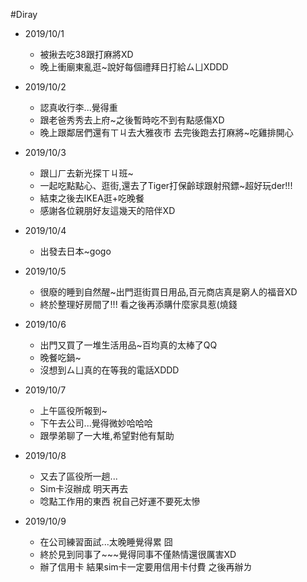 #Diray

* 2019/10/1
  * 被揪去吃38跟打麻將XD
  * 晚上衝廟東亂逛~說好每個禮拜日打給ㄙㄩXDDD
  
* 2019/10/2
  * 認真收行李...覺得重
  * 跟老爸秀秀去上府~之後暫時吃不到有點感傷XD
  * 晚上跟鄰居們還有ㄒㄐ去大雅夜市 去完後跑去打麻將~吃雞排開心

* 2019/10/3
  * 跟ㄩㄏ去新光探ㄒㄐ班~
  * 一起吃點點心、逛街,還去了Tiger打保齡球跟射飛鏢~超好玩der!!!
  * 結束之後去IKEA逛+吃晚餐
  * 感謝各位親朋好友這幾天的陪伴XD
  
* 2019/10/4
  * 出發去日本~gogo
  
* 2019/10/5
  * 很廢的睡到自然醒~出門逛街買日用品,百元商店真是窮人的福音XD
  * 終於整理好房間了!!! 看之後再添購什麼家具惹(燒錢
  
* 2019/10/6
  * 出門又買了一堆生活用品~百均真的太棒了QQ
  * 晚餐吃鍋~
  * 沒想到ㄙㄩ真的在等我的電話XDDD
  
* 2019/10/7
  * 上午區役所報到~
  * 下午去公司...覺得微妙哈哈哈
  * 跟學弟聊了一大堆,希望對他有幫助
  
* 2019/10/8
  * 又去了區役所一趟...
  * Sim卡沒辦成 明天再去
  * 唸點工作用的東西 祝自己好運不要死太慘
  
* 2019/10/9
  * 在公司練習面試...太晚睡覺得累 囧
  * 終於見到同事了~~~覺得同事不僅熱情還很厲害XD
  * 辦了信用卡 結果sim卡一定要用信用卡付費 之後再辦ㄌ